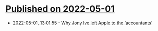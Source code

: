 # [Published on 2022-05-01](index.md)

* [2022-05-01, 13:01:55](https://news.ycombinator.com/item?id=31224687) - [Why Jony Ive left Apple to the ‘accountants’](https://www.nytimes.com/2022/05/01/technology/jony-ive-apple-design.html)
